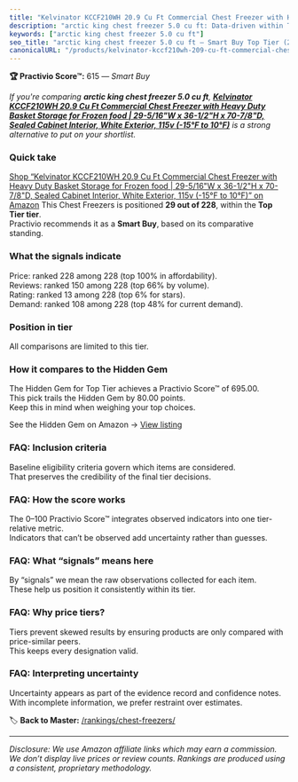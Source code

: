 ```yaml
---
title: "Kelvinator KCCF210WH 20.9 Cu Ft Commercial Chest Freezer with Heavy Duty Basket Storage for Frozen food | 29-5/16\"W x 36-1/2\"H x 70-7/8\"D, Sealed Cabinet Interior, White Exterior, 115v (-15°F to 10°F)"
description: "arctic king chest freezer 5.0 cu ft: Data-driven within Top Tier ranking using the Practivio Score™. Positioned by quality, value, demand, findability, momentu…"
keywords: ["arctic king chest freezer 5.0 cu ft"]
seo_title: "arctic king chest freezer 5.0 cu ft — Smart Buy Top Tier (2025)"
canonicalURL: "/products/kelvinator-kccf210wh-209-cu-ft-commercial-chest-freezer-with-heavy-duty-basket-storage-for-frozen-food-29-516w-x-36-12h-x-70-78d-sealed-cabinet-interior-white-exterior-115v-15f-to-10f-B077VTGB26/"
---
```


**🏆 Practivio Score™:** 615 — _Smart Buy_


*If you're comparing **arctic king chest freezer 5.0 cu ft**, **[Kelvinator KCCF210WH 20.9 Cu Ft Commercial Chest Freezer with Heavy Duty Basket Storage for Frozen food | 29-5/16"W x 36-1/2"H x 70-7/8"D, Sealed Cabinet Interior, White Exterior, 115v (-15°F to 10°F)](https://www.amazon.com/dp/B077VTGB26?tag=practivio-20)** is a strong alternative to put on your shortlist.*
### Quick take
[Shop “Kelvinator KCCF210WH 20.9 Cu Ft Commercial Chest Freezer with Heavy Duty Basket Storage for Frozen food | 29-5/16"W x 36-1/2"H x 70-7/8"D, Sealed Cabinet Interior, White Exterior, 115v (-15°F to 10°F)” on Amazon](https://www.amazon.com/dp/B077VTGB26?tag=practivio-20)
This Chest Freezers is positioned **29 out of 228**, within the **Top Tier tier**.  
Practivio recommends it as a **Smart Buy**, based on its comparative standing.

### What the signals indicate
Price: ranked 228 among 228 (top 100% in affordability).  
Reviews: ranked 150 among 228 (top 66% by volume).  
Rating: ranked 13 among 228 (top 6% for stars).  
Demand: ranked 108 among 228 (top 48% for current demand).

### Position in tier
All comparisons are limited to this tier.

### How it compares to the Hidden Gem
The Hidden Gem for Top Tier achieves a Practivio Score™ of 695.00.  
This pick trails the Hidden Gem by 80.00 points.  
Keep this in mind when weighing your top choices.  

See the Hidden Gem on Amazon → [View listing](https://www.amazon.com/dp/B08P6CS4SW?tag=practivio-20)

### FAQ: Inclusion criteria
Baseline eligibility criteria govern which items are considered.  
That preserves the credibility of the final tier decisions.

### FAQ: How the score works
The 0–100 Practivio Score™ integrates observed indicators into one tier-relative metric.  
Indicators that can’t be observed add uncertainty rather than guesses.

### FAQ: What “signals” means here
By “signals” we mean the raw observations collected for each item.  
These help us position it consistently within its tier.

### FAQ: Why price tiers?
Tiers prevent skewed results by ensuring products are only compared with price-similar peers.  
This keeps every designation valid.

### FAQ: Interpreting uncertainty
Uncertainty appears as part of the evidence record and confidence notes.  
With incomplete information, we prefer restraint over estimates.


🏷️ **Back to Master:** [/rankings/chest-freezers/](/rankings/chest-freezers/)

---
_Disclosure: We use Amazon affiliate links which may earn a commission. We don’t display live prices or review counts. Rankings are produced using a consistent, proprietary methodology._
